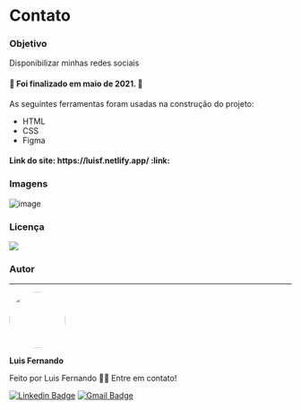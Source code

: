 <h1>Contato</h1>

<h3>Objetivo</h3>

<p>Disponibilizar minhas redes sociais</p>

<h4> 
	🚧  Foi finalizado em maio de 2021.  🚧
</h4>

As seguintes ferramentas foram usadas na construção do projeto:

- HTML
- CSS
- Figma

<h4>Link do site: https://luisf.netlify.app/ :link:</h4> 

### Imagens

![image](https://user-images.githubusercontent.com/67171626/122770626-0533f180-d27c-11eb-8d52-5caedc97d938.png)

### Licença
<img src="https://img.shields.io/github/license/luisfernandodass/doebrasil"/>

### Autor
---


 <img style="border-radius: 50%;" src="https://avatars.githubusercontent.com/u/67171626?s=460&u=609fc063322b859752a5675bd4e17657e650a389&v=4" width="100px;" alt=""/>
 
 <b>Luis Fernando</b>
 
Feito por Luis Fernando 👋🏽 Entre em contato!

[![Linkedin Badge](https://img.shields.io/badge/-Luis-blue?style=flat-square&logo=Linkedin&logoColor=white&link=https://www.linkedin.com/in/luisfernando/)](https://www.linkedin.com/in/luisfernando/) 
[![Gmail Badge](https://img.shields.io/badge/-luisfernandodass@gmail.com-c14438?style=flat-square&logo=Gmail&logoColor=white&link=mailto:luisfernandodass@gmail.com)](mailto:luisfernandodass@gmail.com)
